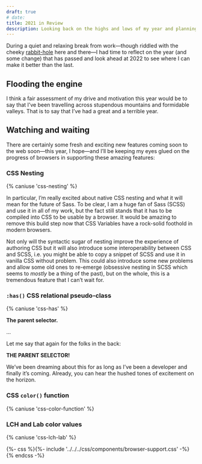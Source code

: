 ```yaml
---
draft: true
# date:
title: 2021 in Review
description: Looking back on the highs and lows of my year and planning for the year ahead, for the first time.
---
```


During a quiet and relaxing break from work—though riddled with the cheeky [rabbit-hole](https://fediverse.repc.co) here and there—I had time to reflect on the year (and some change) that has passed and look ahead at 2022 to see where I can make it better than the last.

## Flooding the engine

I think a fair assessment of my drive and motivation this year would be to say that I’ve been travelling across stupendous mountains and formidable valleys. That is to say that I’ve had a great and a terrible year.

## Watching and waiting

There are certainly some fresh and exciting new features coming soon to the web soon—this year, I hope—and I’ll be keeping my eyes glued on the progress of browsers in supporting these amazing features:

### CSS Nesting

{% caniuse 'css-nesting' %}

In particular, I’m really excited about native CSS nesting and what it will mean for the future of Sass. To be clear, I am a huge fan of Sass (SCSS) and use it in all of my work, but the fact still stands that it has to be compiled into CSS to be usable by a browser. It would be amazing to remove this build step now that CSS Variables have a rock-solid foothold in modern browsers.

Not only will the syntactic sugar of nesting improve the experience of authoring CSS but it will also introduce some interoperability between CSS and SCSS, i.e. you might be able to copy a snippet of SCSS and use it in vanilla CSS without problem. This could also introduce some new problems and allow some old ones to re-emerge (obsessive nesting in SCSS which seems to *mostly* be a thing of the past), but on the whole, this is a tremendous feature that I can’t wait for.

### `:has()` CSS relational pseudo-class

{% caniuse 'css-has' %}

**The parent selector.**

…

Let me say that again for the folks in the back:

**THE PARENT SELECTOR!**

We’ve been dreaming about this for as long as I’ve been a developer and finally it’s coming. Already, you can hear the hushed tones of excitement on the horizon.

### CSS `color()` function

{% caniuse 'css-color-function' %}

### LCH and Lab color values

{% caniuse 'css-lch-lab' %}

{%- css %}{%- include '../../../css/components/browser-support.css' -%}{% endcss -%}

